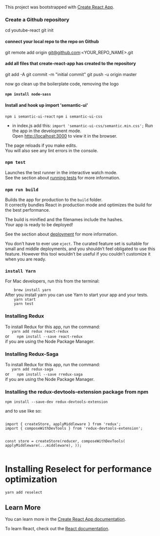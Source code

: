 This project was bootstrapped with [Create React App](https://github.com/facebook/create-react-app).

### Create a Github repository

cd youtube-react
git init

#### connect your local repo to the repo on Github

git remote add origin git@github.com:<YOUR_REPO_NAME>.git

#### add all files that create-react-app has created to the repository

git add -A
git commit -m "initial commit"
git push -u origin master

now go clean up the boilerplate code, removing the logo

#### `npm install node-sass`

#### Install and hook up import 'semantic-ui'

`npm i semantic-ui-react`
`npm i semantic-ui-css`

- in index.js add this:
  `import 'semantic-ui-css/semantic.min.css';`
Run the app in the development mode.<br>
Open [http://localhost:3000](http://localhost:3000) to view it in the browser.

The page reloads if you make edits.<br>
You will also see any lint errors in the console.

### `npm test`

Launches the test runner in the interactive watch mode.<br>
See the section about [running tests](https://facebook.github.io/create-react-app/docs/running-tests) for more information.

### `npm run build`

Builds the app for production to the `build` folder.<br>
It correctly bundles React in production mode and optimizes the build for the best performance.

The build is minified and the filenames include the hashes.<br>
Your app is ready to be deployed!

See the section about [deployment](https://facebook.github.io/create-react-app/docs/deployment) for more information.

You don’t have to ever use `eject`. The curated feature set is suitable for small and middle deployments, and you shouldn’t feel obligated to use this feature. However  this tool wouldn’t be useful if you couldn’t customize it when you are ready.

### `install Yarn`
For Mac developers, run this from the terminal:

`    brew install yarn`
<br>
After you install yarn you can use Yarn to start your app and your tests.<br>
`    yarn start`<br>
`    yarn test`

### Installing Redux
To install Redux for this app, run the command:<br>
`   yarn add redux react-redux`<br>or
`   npm install --save react-redux` <br> if you are using the Node Package Manager.

### Installing Redux-Saga
To install Redux for this app, run the command:<br>
`   yarn add redux-saga`<br>or
`   npm install --save rredux-saga` <br> if you are using the Node Package Manager.

### Installing the redux-devtools-extension package from npm
<pre><code>npm install --save-dev redux-devtools-extension
</code></pre>
<p>and to use like so:</p>
<pre><code>
import { createStore, applyMiddleware } from 'redux';
import { composeWithDevTools } from 'redux-devtools-extension';

const store = createStore(reducer, composeWithDevTools(
  applyMiddleware(...middleware),
));
</code></pre>

# Installing Reselect for performance optimization
<pre><code>yarn add reselect
</pre></code>

## Learn More

You can learn more in the [Create React App documentation](https://facebook.github.io/create-react-app/docs/getting-started).

To learn React, check out the [React documentation](https://reactjs.org/).


